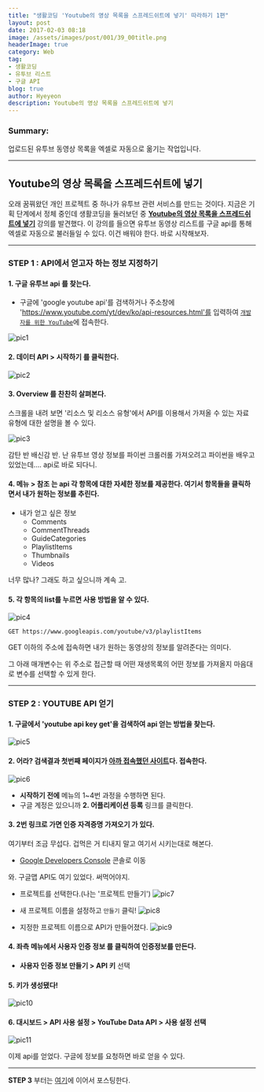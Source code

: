 ```yaml
---
title: "생활코딩 'Youtube의 영상 목록을 스프레드쉬트에 넣기' 따라하기 1편"
layout: post
date: 2017-02-03 08:18
image: /assets/images/post/001/39_00title.png
headerImage: true
category: Web
tag:
- 생활코딩
- 유투브 리스트
- 구글 API
blog: true
author: Hyeyeon
description: Youtube의 영상 목록을 스프레드쉬트에 넣기
---
```


### Summary:

업로드된 유투브 동영상 목록을 엑셀로 자동으로 옮기는 작업입니다.

---


## Youtube의 영상 목록을 스프레드쉬트에 넣기

오래 꿈꿔왔던 개인 프로젝트 중 하나가 유투브 관련 서비스를 만드는 것이다. 지금은 기획 단계에서 정체 중인데 생활코딩을 둘러보던 중 **[Youtube의 영상 목록을 스프레드쉬트에 넣기]()** 강의를 발견했다. 이 강의를 들으면 유투브 동영상 리스트를 구글 api를 통해 엑셀로 자동으로 불러들일 수 있다. 이건 배워야 한다. 바로 시작해보자.

---

### STEP 1 : API에서 얻고자 하는 정보 지정하기

#### 1. **구글 유투브 api** 를 찾는다.

  * 구글에 'google youtube api'를 검색하거나 주소창에 'https://www.youtube.com/yt/dev/ko/api-resources.html'를 입력하여 [`개발자를 위한 YouTube`](https://www.youtube.com/yt/dev/ko/api-resources.html)에 접속한다.

![pic1](/assets/images/post/001/39_01.png)

#### 2. **데이터 API > 시작하기** 를 클릭한다.

![pic2](/assets/images/post/001/39_02.png)

#### 3. **Overview** 를 찬찬히 살펴본다.

스크롤을 내려 보면 '리소스 및 리소스 유형'에서 API를 이용해서 가져올 수 있는 자료 유형에 대한 설명을 볼 수 있다.

![pic3](/assets/images/post/001/39_03.png)

감탄 반 배신감 반. 난 유투브 영상 정보를 파이썬 크롤러롤 가져오려고 파이썬을 배우고 있었는데.... api로 바로 되다니.

#### 4. **메뉴 > 참조** 는 api 각 항목에 대한 자세한 정보를 제공한다. 여기서 항목들을 클릭하면서 내가 원하는 정보를 추린다.

* 내가 얻고 싶은 정보
	* Comments
	* CommentThreads
	* GuideCategories
	* PlaylistItems
	* Thumbnails
	* Videos

너무 많나? 그래도 하고 싶으니까 계속 고.

#### 5. 각 항목의 list를 누르면 사용 방법을 알 수 있다.

![pic4](/assets/images/post/001/39_04.png)

```
GET https://www.googleapis.com/youtube/v3/playlistItems
```

GET 이하의 주소에 접속하면 내가 원하는 동영상의 정보를 알려준다는 의미다.

그 아래 매개변수는 위 주소로 접근할 때 어떤 재생목록의 어떤 정보를 가져올지 마음대로 변수를 선택할 수 있게 한다.

---

### STEP 2 : YOUTUBE API 얻기

#### 1. 구글에서 'youtube api key get'을 검색하여 api 얻는 방법을 찾는다.

![pic5](/assets/images/post/001/39_05.png)

#### 2. 어라? 검색결과 첫번째 페이지가 [아까 접속했던 사이트](https://developers.google.com/youtube/v3/getting-started?hl=ko)다. 접속한다.

![pic6](/assets/images/post/001/39_06.png)

* **시작하기 전에** 메뉴의 1~4번 과정을 수행하면 된다.
* 구글 계정은 있으니까 **2. 어플리케이션 등록** 링크를 클릭한다.

#### 3. 2번 링크로 가면 **인증 자격증명 가져오기** 가 있다.

여기부터 조금 무섭다. 겁먹은 거 티내지 말고 여기서 시키는대로 해본다.

* [Google Developers Console](https://console.developers.google.com/apis/library?hl=ko) 콘솔로 이동

와. 구글맵 API도 여기 있었다. 써먹어야지.

* 프로젝트를 선택한다.(나는 '프로젝트 만들기')
![pic7](/assets/images/post/001/39_07.png)

* 새 프로젝트 이름을 설정하고 `만들기` 클릭!
![pic8](/assets/images/post/001/39_08.png)

* 지정한 프로젝트 이름으로 API가 만들어졌다.
![pic9](/assets/images/post/001/39_09.png)

#### 4. 좌측 메뉴에서 **사용자 인증 정보** 를 클릭하여 인증정보를 만든다.

* **사용자 인증 정보 만들기 > API 키** 선택

#### 5. 키가 생성됐다!

![pic10](/assets/images/post/001/39_10.png)

#### 6. **대시보드 > API 사용 설정 > YouTube Data API > 사용 설정** 선택

![pic11](/assets/images/post/001/39_11.png)

이제 api를 얻었다. 구글에 정보를 요청하면 바로 얻을 수 있다.

---

**STEP 3** 부터는 [여기](https://imyeonn.github.io/web/41/)에 이어서 포스팅한다.
